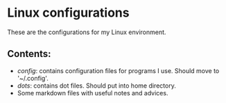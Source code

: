# Linux configurations
These are the configurations for my Linux environment.

## Contents:
- *config*: contains configuration files for programs I use. Should move to '~/.config'.
- *dots*: contains dot files. Should put into home directory.
- Some markdown files with useful notes and advices.
